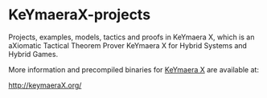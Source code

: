 # KeYmaeraX-projects
Projects, examples, models, tactics and proofs in KeYmaera X, which is an aXiomatic Tactical Theorem Prover KeYmaera X for Hybrid Systems and Hybrid Games.

More information and precompiled binaries for [KeYmaera X](http://keymaeraX.org/) are available at:

  http://keymaeraX.org/


